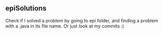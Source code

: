 ## epiSolutions
Check if I solved a problem by going to epi folder, and finding a problem with a .java in its file name. Or just look at my commits :)
